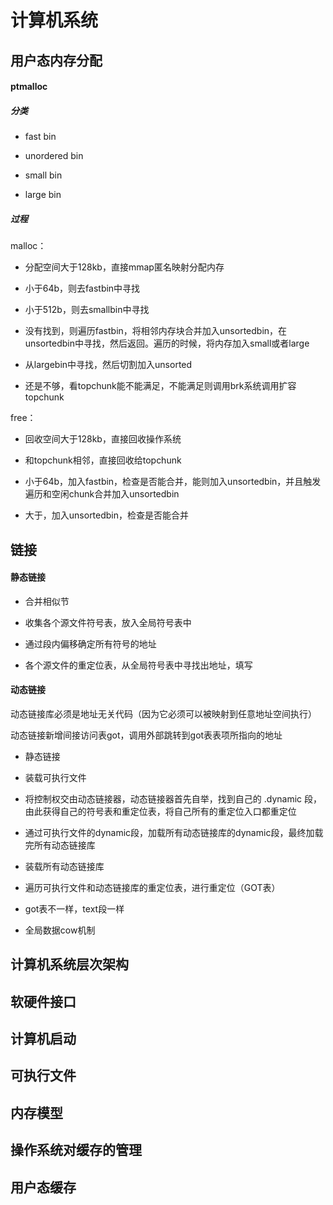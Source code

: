 # 计算机系统

## 用户态内存分配

#### ptmalloc

##### 分类

+ fast bin

+ unordered bin

+ small bin

+ large bin

##### 过程

malloc：

+ 分配空间大于128kb，直接mmap匿名映射分配内存

+ 小于64b，则去fastbin中寻找

+ 小于512b，则去smallbin中寻找

+ 没有找到，则遍历fastbin，将相邻内存块合并加入unsortedbin，在unsortedbin中寻找，然后返回。遍历的时候，将内存加入small或者large

+ 从largebin中寻找，然后切割加入unsorted

+ 还是不够，看topchunk能不能满足，不能满足则调用brk系统调用扩容topchunk

free：

+ 回收空间大于128kb，直接回收操作系统

+ 和topchunk相邻，直接回收给topchunk

+ 小于64b，加入fastbin，检查是否能合并，能则加入unsortedbin，并且触发遍历和空闲chunk合并加入unsortedbin

+ 大于，加入unsortedbin，检查是否能合并


## 链接

#### 静态链接

+ 合并相似节

+ 收集各个源文件符号表，放入全局符号表中

+ 通过段内偏移确定所有符号的地址

+ 各个源文件的重定位表，从全局符号表中寻找出地址，填写

#### 动态链接

动态链接库必须是地址无关代码（因为它必须可以被映射到任意地址空间执行）

动态链接新增间接访问表got，调用外部跳转到got表表项所指向的地址

+ 静态链接

+ 装载可执行文件

+ 将控制权交由动态链接器，动态链接器首先自举，找到自己的 .dynamic 段，由此获得自己的符号表和重定位表，将自己所有的重定位入口都重定位

+ 通过可执行文件的dynamic段，加载所有动态链接库的dynamic段，最终加载完所有动态链接库

+ 装载所有动态链接库

+ 遍历可执行文件和动态链接库的重定位表，进行重定位（GOT表）

+ got表不一样，text段一样

+ 全局数据cow机制


## 计算机系统层次架构

## 软硬件接口

## 计算机启动

## 可执行文件

## 内存模型

## 操作系统对缓存的管理

## 用户态缓存






